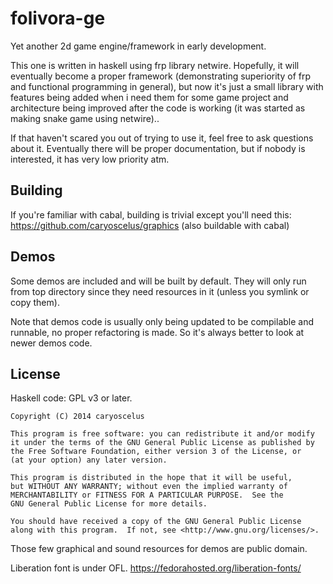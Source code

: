 folivora-ge
===========

Yet another 2d game engine/framework in early development.

This one is written in haskell using frp library netwire. Hopefully, it will
eventually become a proper framework (demonstrating superiority of frp and
functional programming in general), but now it's just a small library with
features being added when i need them for some game project and architecture
being improved after the code is working (it was started as making snake game
using netwire)..

If that haven't scared you out of trying to use it, feel free to ask questions
about it. Eventually there will be proper documentation, but if nobody is
interested, it has very low priority atm.

Building
--------

If you're familiar with cabal, building is trivial except you'll need this:
https://github.com/caryoscelus/graphics (also buildable with cabal)

Demos
-----

Some demos are included and will be built by default. They will only run from
top directory since they need resources in it (unless you symlink or copy them).

Note that demos code is usually only being updated to be compilable and
runnable, no proper refactoring is made. So it's always better to look at newer
demos code.

License
-------
Haskell code: GPL v3 or later.

    Copyright (C) 2014 caryoscelus
    
    This program is free software: you can redistribute it and/or modify
    it under the terms of the GNU General Public License as published by
    the Free Software Foundation, either version 3 of the License, or
    (at your option) any later version.
    
    This program is distributed in the hope that it will be useful,
    but WITHOUT ANY WARRANTY; without even the implied warranty of
    MERCHANTABILITY or FITNESS FOR A PARTICULAR PURPOSE.  See the
    GNU General Public License for more details.
    
    You should have received a copy of the GNU General Public License
    along with this program.  If not, see <http://www.gnu.org/licenses/>.

Those few graphical and sound resources for demos are public domain.

Liberation font is under OFL. https://fedorahosted.org/liberation-fonts/
